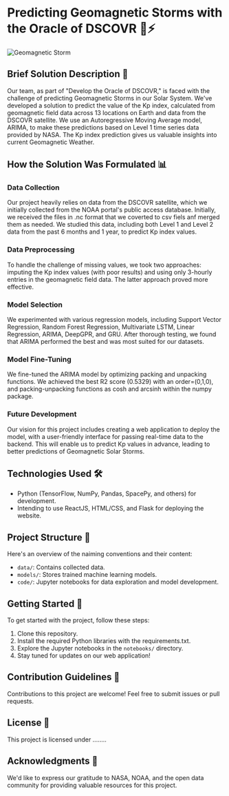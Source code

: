 # Predicting Geomagnetic Storms with the Oracle of DSCOVR 🌌⚡

![Geomagnetic Storm](storm.jpg)

## Brief Solution Description 🚀

Our team, as part of "Develop the Oracle of DSCOVR," is faced with the challenge of predicting Geomagnetic Storms in our Solar System. We've developed a solution to predict the value of the Kp index, calculated from geomagnetic field data across 13 locations on Earth and data from the DSCOVR satellite. We use an Autoregressive Moving Average model, ARIMA, to make these predictions based on Level 1 time series data provided by NASA. The Kp index prediction gives us valuable insights into current Geomagnetic Weather.

## How the Solution Was Formulated 📊

### Data Collection

Our project heavily relies on data from the DSCOVR satellite, which we initially collected from the NOAA portal's public access database. Initially, we received the files in .nc format that we coverted to csv fiels anf merged them as needed. We studied this data, including both Level 1 and Level 2 data from the past 6 months and 1 year, to predict Kp index values.

### Data Preprocessing

To handle the challenge of missing values, we took two approaches: imputing the Kp index values (with poor results) and using only 3-hourly entries in the geomagnetic field data. The latter approach proved more effective.

### Model Selection

We experimented with various regression models, including Support Vector Regression, Random Forest Regression, Multivariate LSTM, Linear Regression, ARIMA, DeepGPR, and GRU. After thorough testing, we found that ARIMA performed the best and was most suited for our datasets.

### Model Fine-Tuning

We fine-tuned the ARIMA model by optimizing packing and unpacking functions. We achieved the best R2 score (0.5329) with an order=(0,1,0), and packing-unpacking functions as cosh and arcsinh within the numpy package.

### Future Development

Our vision for this project includes creating a web application to deploy the model, with a user-friendly interface for passing real-time data to the backend. This will enable us to predict Kp values in advance, leading to better predictions of Geomagnetic Solar Storms.

## Technologies Used 🛠️

- Python (TensorFlow, NumPy, Pandas, SpacePy, and others) for development.
- Intending to use ReactJS, HTML/CSS, and Flask for deploying the website.

## Project Structure 📁

Here's an overview of the naiming conventions and their content:

- `data/`: Contains collected data.
- `models/`: Stores trained machine learning models.
- `code/`: Jupyter notebooks for data exploration and model development.

## Getting Started 🏁

To get started with the project, follow these steps:

1. Clone this repository.
2. Install the required Python libraries with the requirements.txt.
3. Explore the Jupyter notebooks in the `notebooks/` directory.
4. Stay tuned for updates on our web application!

## Contribution Guidelines 🤝

Contributions to this project are welcome! Feel free to submit issues or pull requests.

## License 📜

This project is licensed under ........

## Acknowledgments 🙏

We'd like to express our gratitude to NASA, NOAA, and the open data community for providing valuable resources for this project.

